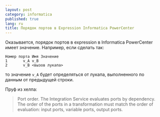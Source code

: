 ```yaml
---
layout: post
category: informatica
published: true
lang: ru
title: Порядок портов в Expression Informatica PowerCenter
---
```


Оказывается, порядок портов в expression в Informatica PowerCenter имеет значение. Например, если сделать так:

    Номер порта	Имя	Значение
    1		v_A	v_B
    2		v_B	<вызов лукапа>

то значение `v_A` будет определяться от лукапа, выполненного по данным от предыдущей строки.

Пруф из хелпа:

> Port order. The Integration Service evaluates ports by dependency. The order  of the ports in a transformation must match the order of evaluation: input  ports, variable ports, output ports.
